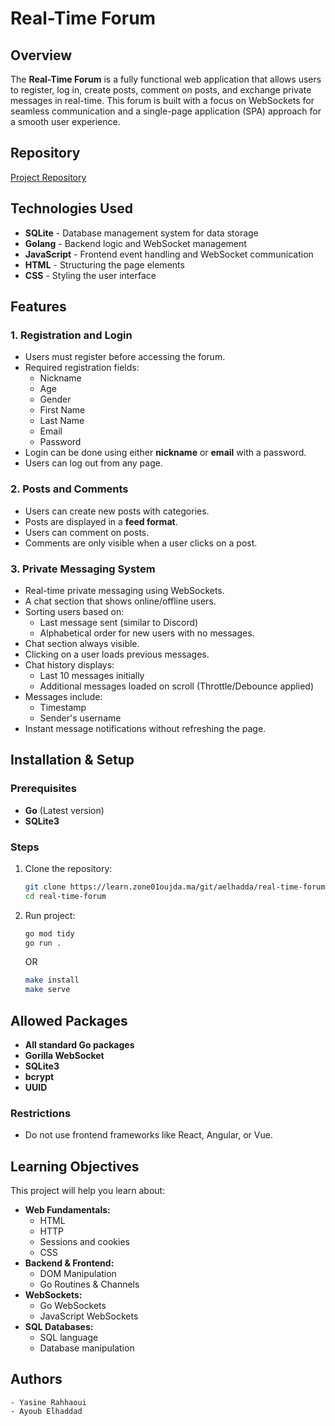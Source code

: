 # Real-Time Forum

## Overview

The **Real-Time Forum** is a fully functional web application that allows users to register, log in, create posts, comment on posts, and exchange private messages in real-time. This forum is built with a focus on WebSockets for seamless communication and a single-page application (SPA) approach for a smooth user experience.

## Repository

[Project Repository](https://learn.zone01oujda.ma/git/aelhadda/real-time-forum)

## Technologies Used

- **SQLite** - Database management system for data storage
- **Golang** - Backend logic and WebSocket management
- **JavaScript** - Frontend event handling and WebSocket communication
- **HTML** - Structuring the page elements
- **CSS** - Styling the user interface

## Features

### 1. Registration and Login

- Users must register before accessing the forum.
- Required registration fields:
  - Nickname
  - Age
  - Gender
  - First Name
  - Last Name
  - Email
  - Password
- Login can be done using either **nickname** or **email** with a password.
- Users can log out from any page.

### 2. Posts and Comments

- Users can create new posts with categories.
- Posts are displayed in a **feed format**.
- Users can comment on posts.
- Comments are only visible when a user clicks on a post.

### 3. Private Messaging System

- Real-time private messaging using WebSockets.
- A chat section that shows online/offline users.
- Sorting users based on:
  - Last message sent (similar to Discord)
  - Alphabetical order for new users with no messages.
- Chat section always visible.
- Clicking on a user loads previous messages.
- Chat history displays:
  - Last 10 messages initially
  - Additional messages loaded on scroll (Throttle/Debounce applied)
- Messages include:
  - Timestamp
  - Sender's username
- Instant message notifications without refreshing the page.


## Installation & Setup

### Prerequisites

- **Go** (Latest version)
- **SQLite3**

### Steps

1. Clone the repository:
   ```sh
   git clone https://learn.zone01oujda.ma/git/aelhadda/real-time-forum.git
   cd real-time-forum
   ```
2. Run project:
    ```sh
    go mod tidy
    go run .
    ```
    OR
    ```sh
    make install
    make serve
    ```

## Allowed Packages

- **All standard Go packages**
- **Gorilla WebSocket**
- **SQLite3**
- **bcrypt**
- **UUID**

### Restrictions

- Do not use frontend frameworks like React, Angular, or Vue.

## Learning Objectives

This project will help you learn about:

- **Web Fundamentals:**
  - HTML
  - HTTP
  - Sessions and cookies
  - CSS
- **Backend & Frontend:**
  - DOM Manipulation
  - Go Routines & Channels
- **WebSockets:**
  - Go WebSockets
  - JavaScript WebSockets
- **SQL Databases:**
  - SQL language
  - Database manipulation

## Authors
    - Yasine Rahhaoui
    - Ayoub Elhaddad


